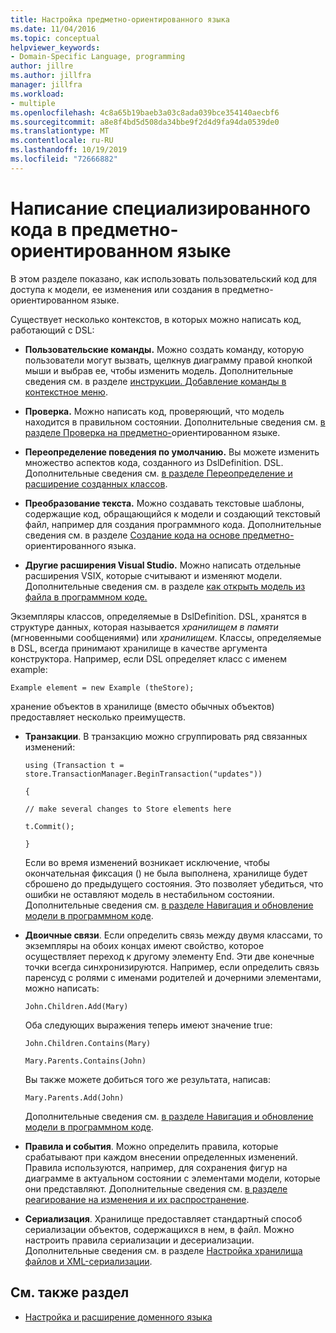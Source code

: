 ```yaml
---
title: Настройка предметно-ориентированного языка
ms.date: 11/04/2016
ms.topic: conceptual
helpviewer_keywords:
- Domain-Specific Language, programming
author: jillre
ms.author: jillfra
manager: jillfra
ms.workload:
- multiple
ms.openlocfilehash: 4c8a65b19baeb3a03c8ada039bce354140aecbf6
ms.sourcegitcommit: a8e8f4bd5d508da34bbe9f2d4d9fa94da0539de0
ms.translationtype: MT
ms.contentlocale: ru-RU
ms.lasthandoff: 10/19/2019
ms.locfileid: "72666882"
---
```

# <a name="write-code-to-customize-a-domain-specific-language"></a>Написание специализированного кода в предметно-ориентированном языке

В этом разделе показано, как использовать пользовательский код для доступа к модели, ее изменения или создания в предметно-ориентированном языке.

Существует несколько контекстов, в которых можно написать код, работающий с DSL:

- **Пользовательские команды.** Можно создать команду, которую пользователи могут вызвать, щелкнув диаграмму правой кнопкой мыши и выбрав ее, чтобы изменить модель. Дополнительные сведения см. в разделе [инструкции. Добавление команды в контекстное меню](../modeling/how-to-add-a-command-to-the-shortcut-menu.md).

- **Проверка.** Можно написать код, проверяющий, что модель находится в правильном состоянии. Дополнительные сведения см. [в разделе Проверка на предметно-](../modeling/validation-in-a-domain-specific-language.md)ориентированном языке.

- **Переопределение поведения по умолчанию.** Вы можете изменить множество аспектов кода, созданного из DslDefinition. DSL. Дополнительные сведения см. [в разделе Переопределение и расширение созданных классов](../modeling/overriding-and-extending-the-generated-classes.md).

- **Преобразование текста.** Можно создавать текстовые шаблоны, содержащие код, обращающийся к модели и создающий текстовый файл, например для создания программного кода. Дополнительные сведения см. в разделе [Создание кода на основе предметно-](../modeling/generating-code-from-a-domain-specific-language.md)ориентированного языка.

- **Другие расширения Visual Studio.** Можно написать отдельные расширения VSIX, которые считывают и изменяют модели. Дополнительные сведения см. в разделе [как открыть модель из файла в программном коде.](../modeling/how-to-open-a-model-from-file-in-program-code.md)

Экземпляры классов, определяемые в DslDefinition. DSL, хранятся в структуре данных, которая называется *хранилищем в памяти* (мгновенными сообщениями) или *хранилищем*. Классы, определяемые в DSL, всегда принимают хранилище в качестве аргумента конструктора. Например, если DSL определяет класс с именем example:

`Example element = new Example (theStore);`

хранение объектов в хранилище (вместо обычных объектов) предоставляет несколько преимуществ.

- **Транзакции**. В транзакцию можно сгруппировать ряд связанных изменений:

     `using (Transaction t = store.TransactionManager.BeginTransaction("updates"))`

     `{`

     `// make several changes to Store elements here`

     `t.Commit();`

     `}`

     Если во время изменений возникает исключение, чтобы окончательная фиксация () не была выполнена, хранилище будет сброшено до предыдущего состояния. Это позволяет убедиться, что ошибки не оставляют модель в нестабильном состоянии. Дополнительные сведения см. [в разделе Навигация и обновление модели в программном коде](../modeling/navigating-and-updating-a-model-in-program-code.md).

- **Двоичные связи**. Если определить связь между двумя классами, то экземпляры на обоих концах имеют свойство, которое осуществляет переход к другому элементу End. Эти две конечные точки всегда синхронизируются. Например, если определить связь паренсуд с ролями с именами родителей и дочерними элементами, можно написать:

     `John.Children.Add(Mary)`

     Оба следующих выражения теперь имеют значение true:

     `John.Children.Contains(Mary)`

     `Mary.Parents.Contains(John)`

     Вы также можете добиться того же результата, написав:

     `Mary.Parents.Add(John)`

     Дополнительные сведения см. [в разделе Навигация и обновление модели в программном коде](../modeling/navigating-and-updating-a-model-in-program-code.md).

- **Правила и события**. Можно определить правила, которые срабатывают при каждом внесении определенных изменений. Правила используются, например, для сохранения фигур на диаграмме в актуальном состоянии с элементами модели, которые они представляют. Дополнительные сведения см. [в разделе реагирование на изменения и их распространение](../modeling/responding-to-and-propagating-changes.md).

- **Сериализация**. Хранилище предоставляет стандартный способ сериализации объектов, содержащихся в нем, в файл. Можно настроить правила сериализации и десериализации. Дополнительные сведения см. в разделе [Настройка хранилища файлов и XML-сериализации](../modeling/customizing-file-storage-and-xml-serialization.md).

## <a name="see-also"></a>См. также раздел

- [Настройка и расширение доменного языка](../modeling/customizing-and-extending-a-domain-specific-language.md)